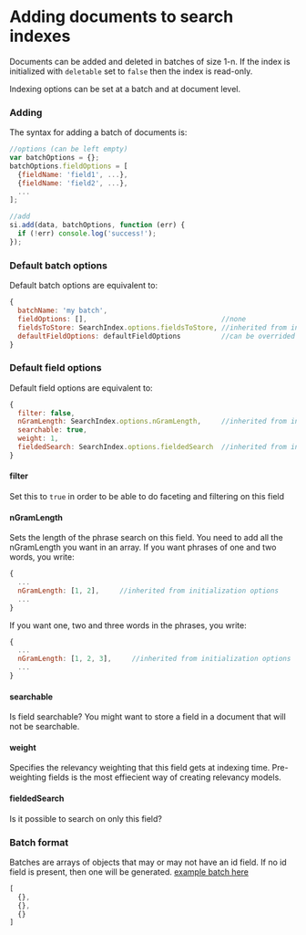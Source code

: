 # Adding documents to search indexes

Documents can be added and deleted in batches of size 1-n. If the
index is initialized with `deletable` set to `false` then the index is
read-only.

Indexing options can be set at a batch and at document level.


### Adding

The syntax for adding a batch of documents is:

```javascript
//options (can be left empty)
var batchOptions = {};
batchOptions.fieldOptions = [
  {fieldName: 'field1', ...},
  {fieldName: 'field2', ...},
  ...
];

//add
si.add(data, batchOptions, function (err) {
  if (!err) console.log('success!');
});
```

### Default batch options

Default batch options are equivalent to:

```javascript
{
  batchName: 'my batch',
  fieldOptions: [],                                 //none
  fieldsToStore: SearchIndex.options.fieldsToStore, //inherited from initialization options
  defaultFieldOptions: defaultFieldOptions          //can be overrided per field
}
```

### Default field options

Default field options are equivalent to:

```javascript
{
  filter: false,
  nGramLength: SearchIndex.options.nGramLength,     //inherited from initialization options
  searchable: true,
  weight: 1,
  fieldedSearch: SearchIndex.options.fieldedSearch  //inherited from initialization options
}
```

#### filter

Set this to `true` in order to be able to do faceting and filtering on
this field

#### nGramLength

Sets the length of the phrase search on this field. You need to add all the nGramLength you want in an array. If you want phrases of one and two words, you write:
```javascript
{
  ...
  nGramLength: [1, 2],     //inherited from initialization options
  ...
}
```
If you want one, two and three words in the phrases, you write:
```javascript
{
  ...
  nGramLength: [1, 2, 3],     //inherited from initialization options
  ...
}
```

#### searchable

Is field searchable? You might want to store a field in a document
that will not be searchable.

#### weight

Specifies the relevancy weighting that this field gets at indexing
time. Pre-weighting fields is the most effiecient way of creating
relevancy models.

#### fieldedSearch

Is it possible to search on only this field?


### Batch format

Batches are arrays of objects that may or may not have an id field. If
no id field is present, then one will be generated. [example batch here](https://raw.githubusercontent.com/fergiemcdowall/reuters-21578-json/master/data/full/reuters-000.json)

```javascript
[
  {},
  {},
  {}
]
```

